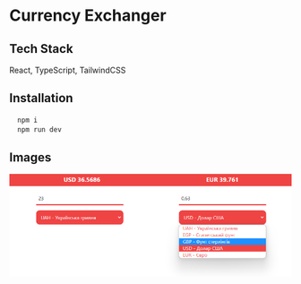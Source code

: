 
# Currency Exchanger

## Tech Stack

React, TypeScript, TailwindCSS

## Installation

```bash
  npm i
  npm run dev
```
    
## Images

![Screenshot](images/1.png)